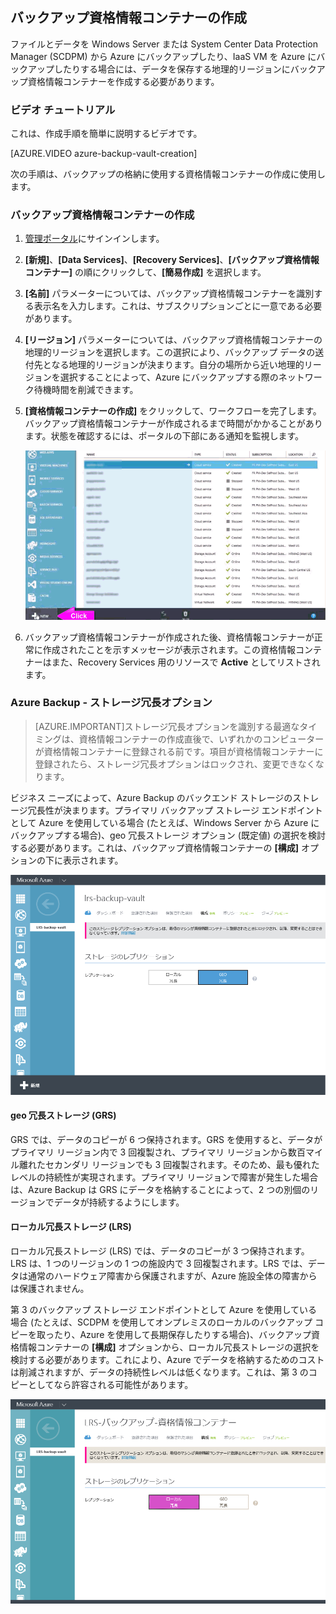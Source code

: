 ## バックアップ資格情報コンテナーの作成
ファイルとデータを Windows Server または System Center Data Protection Manager (SCDPM) から Azure にバックアップしたり、IaaS VM を Azure にバックアップしたりする場合には、データを保存する地理的リージョンにバックアップ資格情報コンテナーを作成する必要があります。

### ビデオ チュートリアル

これは、作成手順を簡単に説明するビデオです。

[AZURE.VIDEO azure-backup-vault-creation]

次の手順は、バックアップの格納に使用する資格情報コンテナーの作成に使用します。

### バックアップ資格情報コンテナーの作成
1. [管理ポータル](https://manage.windowsazure.com/)にサインインします。
2. **[新規]**、**[Data Services]**、**[Recovery Services]**、**[バックアップ資格情報コンテナー]** の順にクリックして、**[簡易作成]** を選択します。
3. **[名前]** パラメーターについては、バックアップ資格情報コンテナーを識別する表示名を入力します。これは、サブスクリプションごとに一意である必要があります。
4. **[リージョン]** パラメーターについては、バックアップ資格情報コンテナーの地理的リージョンを選択します。この選択により、バックアップ データの送付先となる地理的リージョンが決まります。自分の場所から近い地理的リージョンを選択することによって、Azure にバックアップする際のネットワーク待機時間を削減できます。
5. **[資格情報コンテナーの作成]** をクリックして、ワークフローを完了します。バックアップ資格情報コンテナーが作成されるまで時間がかかることがあります。状態を確認するには、ポータルの下部にある通知を監視します。

    ![Creating Vault](./media/backup-create-vault-wgif/create-vault-wgif.gif)

6. バックアップ資格情報コンテナーが作成された後、資格情報コンテナーが正常に作成されたことを示すメッセージが表示されます。この資格情報コンテナーはまた、Recovery Services 用のリソースで **Active** としてリストされます。

### Azure Backup - ストレージ冗長オプション

> [AZURE.IMPORTANT]ストレージ冗長オプションを識別する最適なタイミングは、資格情報コンテナーの作成直後で、いずれかのコンピューターが資格情報コンテナーに登録される前です。項目が資格情報コンテナーに登録されたら、ストレージ冗長オプションはロックされ、変更できなくなります。

ビジネス ニーズによって、Azure Backup のバックエンド ストレージのストレージ冗長性が決まります。プライマリ バックアップ ストレージ エンドポイントとして Azure を使用している場合 (たとえば、Windows Server から Azure にバックアップする場合)、geo 冗長ストレージ オプション (既定値) の選択を検討する必要があります。これは、バックアップ資格情報コンテナーの **[構成]** オプションの下に表示されます。

![GRS](./media/backup-create-vault/grs.png)

#### geo 冗長ストレージ (GRS)
GRS では、データのコピーが 6 つ保持されます。GRS を使用すると、データがプライマリ リージョン内で 3 回複製され、プライマリ リージョンから数百マイル離れたセカンダリ リージョンでも 3 回複製されます。そのため、最も優れたレベルの持続性が実現されます。プライマリ リージョンで障害が発生した場合は、Azure Backup は GRS にデータを格納することによって、2 つの別個のリージョンでデータが持続するようにします。

#### ローカル冗長ストレージ (LRS)
ローカル冗長ストレージ (LRS) では、データのコピーが 3 つ保持されます。LRS は、1 つのリージョンの 1 つの施設内で 3 回複製されます。LRS では、データは通常のハードウェア障害から保護されますが、Azure 施設全体の障害からは保護されません。

第 3 のバックアップ ストレージ エンドポイントとして Azure を使用している場合 (たとえば、SCDPM を使用してオンプレミスのローカルのバックアップ コピーを取ったり、Azure を使用して長期保存したりする場合)、バックアップ資格情報コンテナーの **[構成]** オプションから、ローカル冗長ストレージの選択を検討する必要があります。これにより、Azure でデータを格納するためのコストは削減されますが、データの持続性レベルは低くなります。これは、第 3 のコピーとしてなら許容される可能性があります。

![LRS](./media/backup-create-vault/lrs.png)

<!---HONumber=AcomDC_1203_2015-->